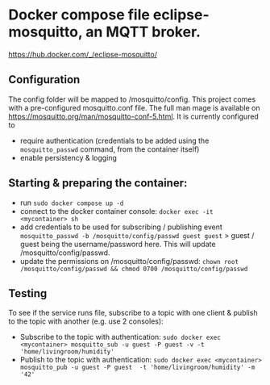 # Docker compose file eclipse-mosquitto, an MQTT broker.

https://hub.docker.com/_/eclipse-mosquitto/

## Configuration

The config folder will be mapped to /mosquitto/config.
This project comes with a pre-configured mosquitto.conf file. The full man mage is available on https://mosquitto.org/man/mosquitto-conf-5.html.
It is currently configured to
- require authentication (credentials to be added using the `mosquitto_passwd` command, from the container itself)
- enable persistency & logging

## Starting & preparing the container:

- run `sudo docker compose up -d`
- connect to the docker container console: `docker exec -it <mycontainer> sh`
- add credentials to be used for subscribing / publishing event `mosquitto_passwd -b /mosquitto/config/passwd guest guest` > guest / guest being the username/password here. This will update /mosquitto/config/passwd.
- update the permissions on /mosquitto/config/passwd: `chown root /mosquitto/config/passwd && chmod 0700 /mosquitto/config/passwd`

## Testing

To see if the service runs file, subscribe to a topic with one client & publish to the topic with another (e.g. use 2 consoles):
- Subscribe to the topic with authentication: `sudo docker exec <mycontainer> mosquitto_sub -u guest -P guest -v -t 'home/livingroom/humidity'`
- Publish to the topic with authentication: `sudo docker exec <mycontainer> mosquitto_pub -u guest -P guest  -t 'home/livingroom/humidity' -m '42'`
